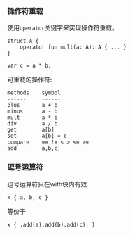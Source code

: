 
### 操作符重载

使用`operator`关键字来实现操作符重载。

```
struct A {
    operator fun mult(a: A): A { ... }
}

var c = a * b;
```

可重载的操作符:
```
methods    symbol
------     ------
plus       a + b 
minus      a - b 
mult       a * b 
div        a / b 
get        a[b] 
set        a[b] = c
compare    == != < > <= >=
add        a,b,c;
```

### 逗号运算符

逗号运算符只在with块内有效.
```
x { a, b, c }
```
等价于
```
x { .add(a).add(b).add(c); }
```
